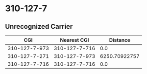 # 310-127-7
## Unrecognized Carrier


| CGI | Nearest CGI | Distance |
|-----|-------------|----------|
| 310-127-7-973 | 310-127-7-716 | 0.0 |
| 310-127-7-271 | 310-127-7-973 | 6250.70922757 |
| 310-127-7-716 | 310-127-7-716 | 0.0 |
